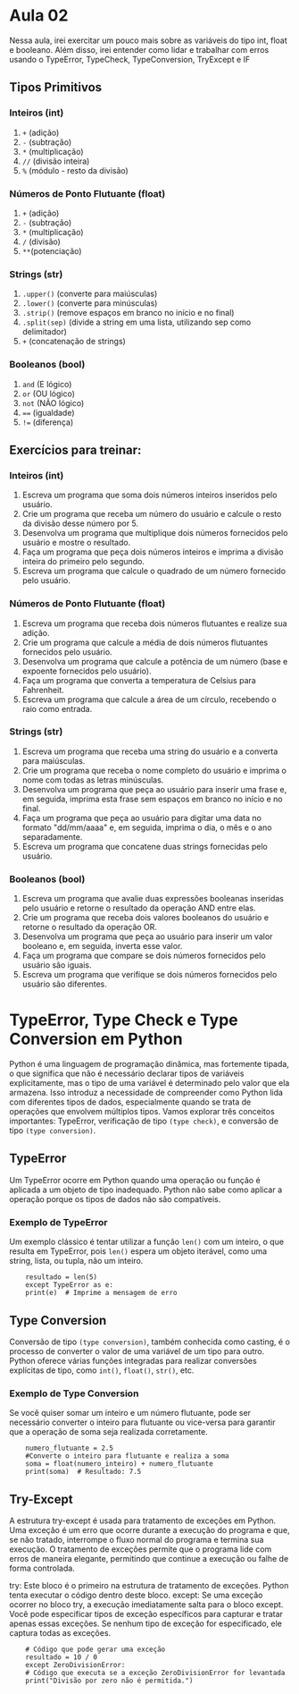 # Aula 02
 Nessa aula, irei exercitar um pouco mais sobre as variáveis do tipo int, float e booleano. Além disso, irei entender como lidar e trabalhar com erros usando o TypeError, TypeCheck, TypeConversion, TryExcept e IF

## Tipos Primitivos

### Inteiros (int)

1. `+` (adição)
2. `-` (subtração)
3. `*` (multiplicação)
4. `//` (divisão inteira)
5. `%` (módulo - resto da divisão)


### Números de Ponto Flutuante (float)

1. `+` (adição)
2. `-` (subtração)
3. `*` (multiplicação)
4. `/` (divisão)
5. `**`(potenciação)

### Strings (str)

1. `.upper()` (converte para maiúsculas)
2. `.lower()` (converte para minúsculas)
3. `.strip()` (remove espaços em branco no início e no final)
4. `.split(sep)` (divide a string em uma lista, utilizando sep como delimitador)
5. `+` (concatenação de strings)

### Booleanos (bool)

1. `and` (E lógico)
2. `or` (OU lógico)
3. `not` (NÃO lógico)
4. `==` (igualdade)
5. `!=` (diferença)



## Exercícios para treinar:

### Inteiros (int)
1. Escreva um programa que soma dois números inteiros inseridos pelo usuário.
2. Crie um programa que receba um número do usuário e calcule o resto da divisão desse número por 5.
3. Desenvolva um programa que multiplique dois números fornecidos pelo usuário e mostre o resultado.
4. Faça um programa que peça dois números inteiros e imprima a divisão inteira do primeiro pelo segundo.
5. Escreva um programa que calcule o quadrado de um número fornecido pelo usuário.

### Números de Ponto Flutuante (float)
1. Escreva um programa que receba dois números flutuantes e realize sua adição.
2. Crie um programa que calcule a média de dois números flutuantes fornecidos pelo usuário.
3. Desenvolva um programa que calcule a potência de um número (base e expoente fornecidos pelo usuário).
4. Faça um programa que converta a temperatura de Celsius para Fahrenheit.
5. Escreva um programa que calcule a área de um círculo, recebendo o raio como entrada.


### Strings (str)
1. Escreva um programa que receba uma string do usuário e a converta para maiúsculas.
2. Crie um programa que receba o nome completo do usuário e imprima o nome com todas as letras minúsculas.
3. Desenvolva um programa que peça ao usuário para inserir uma frase e, em seguida, imprima esta frase sem espaços em branco no início e no final.
4. Faça um programa que peça ao usuário para digitar uma data no formato "dd/mm/aaaa" e, em seguida, imprima o dia, o mês e o ano separadamente.
5. Escreva um programa que concatene duas strings fornecidas pelo usuário.


### Booleanos (bool)
1. Escreva um programa que avalie duas expressões booleanas inseridas pelo usuário e retorne o resultado da operação AND entre elas.
2. Crie um programa que receba dois valores booleanos do usuário e retorne o resultado da operação OR.
3. Desenvolva um programa que peça ao usuário para inserir um valor booleano e, em seguida, inverta esse valor.
4. Faça um programa que compare se dois números fornecidos pelo usuário são iguais.
5. Escreva um programa que verifique se dois números fornecidos pelo usuário são diferentes.





# TypeError, Type Check e Type Conversion em Python
Python é uma linguagem de programação dinâmica, mas fortemente tipada, o que significa que não é necessário declarar tipos de variáveis explicitamente, mas o tipo de uma variável é determinado pelo valor que ela armazena. Isso introduz a necessidade de compreender como Python lida com diferentes tipos de dados, especialmente quando se trata de operações que envolvem múltiplos tipos. Vamos explorar três conceitos importantes: TypeError, verificação de tipo `(type check)`, e conversão de tipo `(type conversion)`.

## TypeError
Um TypeError ocorre em Python quando uma operação ou função é aplicada a um objeto de tipo inadequado. Python não sabe como aplicar a operação porque os tipos de dados não são compatíveis.

### Exemplo de TypeError
Um exemplo clássico é tentar utilizar a função `len()` com um inteiro, o que resulta em TypeError, pois `len()` espera um objeto iterável, como uma string, lista, ou tupla, não um inteiro.

```try:
    resultado = len(5)
    except TypeError as e:
    print(e)  # Imprime a mensagem de erro
```


## Type Conversion
Conversão de tipo `(type conversion)`, também conhecida como casting, é o processo de converter o valor de uma variável de um tipo para outro. Python oferece várias funções integradas para realizar conversões explícitas de tipo, como `int()`, `float()`, `str()`, etc.

### Exemplo de Type Conversion
Se você quiser somar um inteiro e um número flutuante, pode ser necessário converter o inteiro para flutuante ou vice-versa para garantir que a operação de soma seja realizada corretamente.

``` numero_inteiro = 5
    numero_flutuante = 2.5
    #Converte o inteiro para flutuante e realiza a soma
    soma = float(numero_inteiro) + numero_flutuante
    print(soma)  # Resultado: 7.5
```

## Try-Except
A estrutura try-except é usada para tratamento de exceções em Python. Uma exceção é um erro que ocorre durante a execução do programa e que, se não tratado, interrompe o fluxo normal do programa e termina sua execução. O tratamento de exceções permite que o programa lide com erros de maneira elegante, permitindo que continue a execução ou falhe de forma controlada.

try: Este bloco é o primeiro na estrutura de tratamento de exceções. Python tenta executar o código dentro deste bloco.
except: Se uma exceção ocorrer no bloco try, a execução imediatamente salta para o bloco except. Você pode especificar tipos de exceção específicos para capturar e tratar apenas essas exceções. Se nenhum tipo de exceção for especificado, ele captura todas as exceções.

```try:
    # Código que pode gerar uma exceção
    resultado = 10 / 0
    except ZeroDivisionError:
    # Código que executa se a exceção ZeroDivisionError for levantada
    print("Divisão por zero não é permitida.")
```

